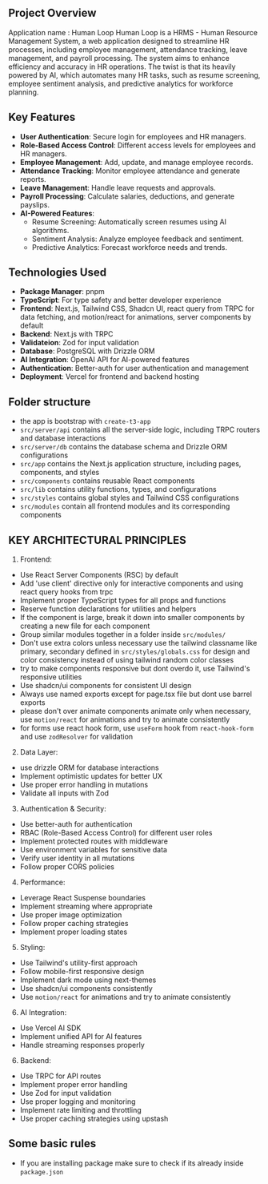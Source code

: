 ## Project Overview

Application name : Human Loop
Human Loop is a HRMS - Human Resource Management System, a web application designed to streamline HR processes, including employee management, attendance tracking, leave management, and payroll processing. The system aims to enhance efficiency and accuracy in HR operations.
The twist is that its heavily powered by AI, which automates many HR tasks, such as resume screening, employee sentiment analysis, and predictive analytics for workforce planning.

## Key Features

- **User Authentication**: Secure login for employees and HR managers.
- **Role-Based Access Control**: Different access levels for employees and HR managers.
- **Employee Management**: Add, update, and manage employee records.
- **Attendance Tracking**: Monitor employee attendance and generate reports.
- **Leave Management**: Handle leave requests and approvals.
- **Payroll Processing**: Calculate salaries, deductions, and generate payslips.
- **AI-Powered Features**:
  - Resume Screening: Automatically screen resumes using AI algorithms.
  - Sentiment Analysis: Analyze employee feedback and sentiment.
  - Predictive Analytics: Forecast workforce needs and trends.

## Technologies Used

- **Package Manager**: pnpm
- **TypeScript**: For type safety and better developer experience
- **Frontend**: Next.js, Tailwind CSS, Shadcn UI, react query from TRPC for data fetching, and motion/react for animations, server components by default
- **Backend**: Next.js with TRPC
- **Validateion**: Zod for input validation
- **Database**: PostgreSQL with Drizzle ORM
- **AI Integration**: OpenAI API for AI-powered features
- **Authentication**: Better-auth for user authentication and management
- **Deployment**: Vercel for frontend and backend hosting

## Folder structure

- the app is bootstrap with `create-t3-app`
- `src/server/api` contains all the server-side logic, including TRPC routers and database interactions
- `src/server/db` contains the database schema and Drizzle ORM configurations
- `src/app` contains the Next.js application structure, including pages, components, and styles
- `src/components` contains reusable React components
- `src/lib` contains utility functions, types, and configurations
- `src/styles` contains global styles and Tailwind CSS configurations
- `src/modules` contain all frontend modules and its corresponding components

## KEY ARCHITECTURAL PRINCIPLES

1. Frontend:

- Use React Server Components (RSC) by default
- Add 'use client' directive only for interactive components and using react query hooks from trpc
- Implement proper TypeScript types for all props and functions
- Reserve function declarations for utilities and helpers
- If the component is large, break it down into smaller components by creating a new file for each component
- Group similar modules together in a folder inside `src/modules/`
- Don't use extra colors unless necessary use the tailwind classname like primary, secondary defined in `src/styles/globals.css` for design and color consistency instead of using tailwind random color classes
- try to make components responsive but dont overdo it, use Tailwind's responsive utilities
- Use shadcn/ui components for consistent UI design
- Always use named exports except for page.tsx file but dont use barrel exports
- please don't over animate components animate only when necessary, use `motion/react` for animations and try to animate consistently
- for forms use react hook form, use `useForm` hook from `react-hook-form` and use `zodResolver` for validation

2. Data Layer:

- use drizzle ORM for database interactions
- Implement optimistic updates for better UX
- Use proper error handling in mutations
- Validate all inputs with Zod

3. Authentication & Security:

- Use better-auth for authentication
- RBAC (Role-Based Access Control) for different user roles
- Implement protected routes with middleware
- Use environment variables for sensitive data
- Verify user identity in all mutations
- Follow proper CORS policies

4. Performance:

- Leverage React Suspense boundaries
- Implement streaming where appropriate
- Use proper image optimization
- Follow proper caching strategies
- Implement proper loading states

5. Styling:

- Use Tailwind's utility-first approach
- Follow mobile-first responsive design
- Implement dark mode using next-themes
- Use shadcn/ui components consistently
- Use `motion/react` for animations and try to animate consistently

6. AI Integration:

- Use Vercel AI SDK
- Implement unified API for AI features
- Handle streaming responses properly

6. Backend:
- Use TRPC for API routes
- Implement proper error handling
- Use Zod for input validation
- Use proper logging and monitoring
- Implement rate limiting and throttling
- Use proper caching strategies using upstash 

## Some basic rules

- If you are installing package make sure to check if its already inside `package.json`